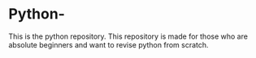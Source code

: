 # Python-
This is the python repository. This repository is made for those who are absolute beginners and want to revise python from scratch.

